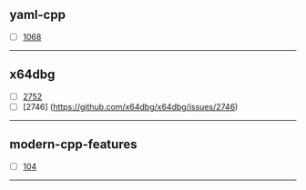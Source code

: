 yaml-cpp
---
- [ ] [1068](https://github.com/jbeder/yaml-cpp/issues/1068)
---
x64dbg
---
- [ ] [2752](https://github.com/x64dbg/x64dbg/issues/2752)
- [ ] [2746] (https://github.com/x64dbg/x64dbg/issues/2746)
---
modern-cpp-features
---
- [ ] [104](https://github.com/AnthonyCalandra/modern-cpp-features/issues/104)
---
